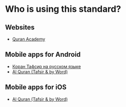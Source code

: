 # Who is using this standard?

## Websites

* [Quran Academy](https://quranacademy.org)

## Mobile apps for Android

* [Коран Тафсир на русском языке](https://play.google.com/store/apps/details?id=ing.galgaev.quran&hl=ru)
* [Al Quran \(Tafsir & by Word\)](https://play.google.com/store/apps/details?id=com.greentech.quran)

## Mobile apps for iOS

* [Al Quran \(Tafsir & by Word\)](https://itunes.apple.com/us/app/al-quran-tafsir-by-word/id1437038111?mt=8)


